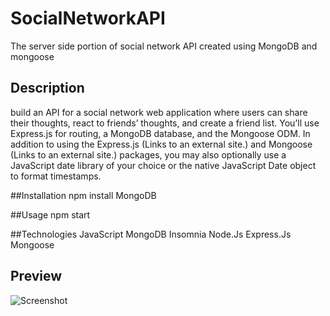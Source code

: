 # SocialNetworkAPI
The server side portion of social network API created using MongoDB and mongoose

## Description
build an API for a social network web application where users can share their thoughts, react to friends’ thoughts, and create a friend list. You’ll use Express.js for routing, a MongoDB database, and the Mongoose ODM. In addition to using the Express.js (Links to an external site.) and Mongoose (Links to an external site.) packages, you may also optionally use a JavaScript date library of your choice or the native JavaScript Date object to format timestamps.


##Installation
npm install
MongoDB

##Usage
npm start

##Technologies
JavaScript
MongoDB
Insomnia
Node.Js
Express.Js
Mongoose

## Preview
![Screenshot](notetake.jpg) 